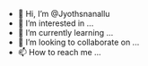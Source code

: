 - 👋 Hi, I’m @Jyothsnanallu
- 👀 I’m interested in ...
- 🌱 I’m currently learning ...
- 💞️ I’m looking to collaborate on ...
- 📫 How to reach me ...

<!---
Jyothsnanallu/Jyothsnanallu is a ✨ special ✨ repository because its `README.md` (this file) appears on your GitHub profile.
You can click the Preview link to take a look at your changes.
--->
